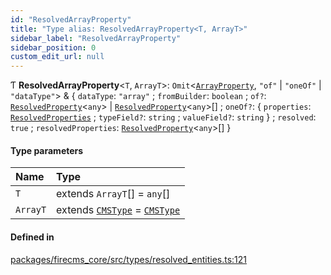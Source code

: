 ```yaml
---
id: "ResolvedArrayProperty"
title: "Type alias: ResolvedArrayProperty<T, ArrayT>"
sidebar_label: "ResolvedArrayProperty"
sidebar_position: 0
custom_edit_url: null
---
```


Ƭ **ResolvedArrayProperty**\<`T`, `ArrayT`\>: `Omit`\<[`ArrayProperty`](../interfaces/ArrayProperty.md), ``"of"`` \| ``"oneOf"`` \| ``"dataType"``\> & \{ `dataType`: ``"array"`` ; `fromBuilder`: `boolean` ; `of?`: [`ResolvedProperty`](ResolvedProperty.md)\<`any`\> \| [`ResolvedProperty`](ResolvedProperty.md)\<`any`\>[] ; `oneOf?`: \{ `properties`: [`ResolvedProperties`](ResolvedProperties.md) ; `typeField?`: `string` ; `valueField?`: `string`  } ; `resolved`: ``true`` ; `resolvedProperties`: [`ResolvedProperty`](ResolvedProperty.md)\<`any`\>[]  }

#### Type parameters

| Name | Type |
| :------ | :------ |
| `T` | extends `ArrayT`[] = `any`[] |
| `ArrayT` | extends [`CMSType`](CMSType.md) = [`CMSType`](CMSType.md) |

#### Defined in

[packages/firecms_core/src/types/resolved_entities.ts:121](https://github.com/FireCMSco/firecms/blob/d45f3739/packages/firecms_core/src/types/resolved_entities.ts#L121)
